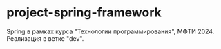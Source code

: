 # project-spring-framework
Spring в рамках курса "Технологии программирования", МФТИ 2024. Реализация в ветке "dev".
